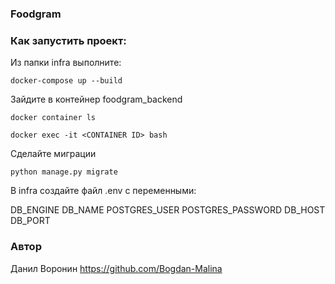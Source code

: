### Foodgram

### Как запустить проект:

Из папки infra выполните:
```
docker-compose up --build
```
Зайдите в контейнер foodgram_backend
```
docker container ls

docker exec -it <CONTAINER ID> bash
```
Сделайте миграции
```
python manage.py migrate
```
В infra создайте файл .env с переменными:

DB_ENGINE
DB_NAME
POSTGRES_USER
POSTGRES_PASSWORD
DB_HOST
DB_PORT  


### Автор
Данил Воронин https://github.com/Bogdan-Malina
